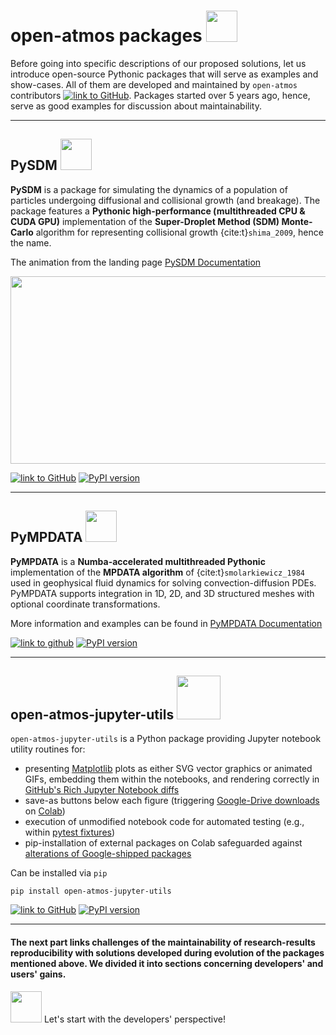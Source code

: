 # **open-atmos** packages <img src=img/code-branch-solid.svg width=50>
Before going into specific descriptions of our proposed solutions, let us introduce open-source Pythonic packages that will serve as examples and show-cases. All of them are developed and maintained by `open-atmos` contributors [![link to GitHub](https://img.shields.io/static/v1?label=open-atmos%20on&logo=github&color=87ce3e&message=GitHub)](https://github.com/open-atmos).
Packages started over 5 years ago, hence, serve as good examples for discussion about maintainability.



---

## PySDM               <img src="img/pysdm_logo.svg" width=50>


**PySDM** is a package for simulating the dynamics of a population of particles undergoing diffusional and collisional growth (and breakage). The package features a **Pythonic high-performance (multithreaded CPU & CUDA GPU)** implementation of the **Super-Droplet Method (SDM) Monte-Carlo** algorithm for representing collisional growth {cite:t}`shima_2009`, hence the name. 

The animation from the landing page [PySDM Documentation](https://open-atmos.github.io/PySDM/)

<img width="600" height="300" src="https://github.com/open-atmos/PySDM/releases/download/tip/docs_intro_animation_ubuntu-24.04.gif">


[![link to GitHub](https://img.shields.io/static/v1?label=PySDM%20on&logo=github&color=87ce3e&message=GitHub)](https://github.com/open-atmos/PySDM)
[![PyPI version](https://badge.fury.io/py/PySDM.svg)](https://pypi.org/project/PySDM)

---

## PyMPDATA <img src="img/pympdata_logo.svg" width=50>
 

**PyMPDATA** is a **Numba-accelerated multithreaded Pythonic** implementation of the **MPDATA algorithm** of {cite:t}`smolarkiewicz_1984` used in geophysical fluid dynamics for solving convection-diffusion PDEs. PyMPDATA supports integration in 1D, 2D, and 3D structured meshes with optional coordinate transformations. 

More information and examples can be found in [PyMPDATA Documentation](https://open-atmos.github.io/PyMPDATA/)


[![link to github](https://img.shields.io/static/v1?label=PyMPDATA%20on&logo=github&color=87ce3e&message=GitHub)](https://github.com/open-atmos/PyMPDATA)
[![PyPI version](https://badge.fury.io/py/PyMPDATA.svg)](https://pypi.org/project/PyMPDATA)

---

## open-atmos-jupyter-utils <img src=img/Atmos-logo-vert.svg width=70>

`open-atmos-jupyter-utils` is a Python package providing Jupyter notebook utility routines for:
- presenting [Matplotlib](https://matplotlib.org) plots as either SVG vector graphics or animated GIFs, embedding them within the notebooks, and rendering correctly in [GitHub's Rich Jupyter Notebook diffs](https://github.blog/changelog/2023-03-01-feature-preview-rich-jupyter-notebook-diffs/)
- save-as buttons below each figure (triggering [Google-Drive downloads](https://colab.research.google.com/notebooks/io.ipynb#scrollTo=hauvGV4hV-Mh) on [Colab](https://colab.google/))
- execution of unmodified notebook code for automated testing (e.g., within [pytest fixtures](https://docs.pytest.org/en/stable/explanation/fixtures.html))
- pip-installation of external packages on Colab safeguarded against [alterations of Google-shipped packages](https://github.com/googlecolab/colabtools/issues/2837)
 
Can be installed via `pip`

```
pip install open-atmos-jupyter-utils
```

[![link to GitHub](https://img.shields.io/static/v1?label=open-atmos-jupyter-utils%20on&logo=github&color=87ce3e&message=GitHub)](https://github.com/open-atmos/jupyter-utils)
[![PyPI version](https://badge.fury.io/py/open-atmos-jupyter-utils.svg)](https://pypi.org/project/open-atmos-jupyter-utils)

---

#### The next part links challenges of the maintainability of research-results reproducibility with solutions developed during evolution of the packages mentioned above. We divided it into sections concerning developers' and users' gains. 

<img src="img/signs-post-solid.svg" width=50> Let's start with the developers' perspective!

